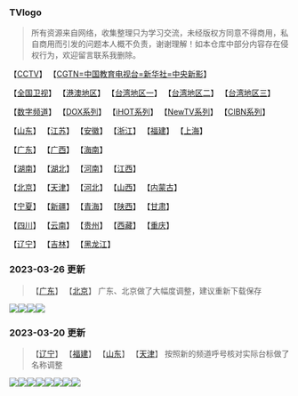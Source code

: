 ### TVlogo
> 所有资源来自网络，收集整理只为学习交流，未经版权方同意不得商用，私自商用而引发的问题本人概不负责，谢谢理解！如本仓库中部分内容存在侵权行为，欢迎留言联系我删除。
> 
【[CCTV](./md/01.md)】  【[CGTN=中国教育电视台=新华社=中央新影](./md/02.md)】

【[全国卫视](./md/03.md)】  【[港澳地区](./md/04.md)】  【[台湾地区一](./md/05.md)】  【[台湾地区二](./md/06.md)】  【[台湾地区三](./md/07.md)】

【[数字频道](./md/10.md)】  【[DOX系列](./md/11.md)】  【[iHOT系列](./md/12.md)】  【[NewTV系列](./md/13.md)】  【[CIBN系列](./md/14.md)】

【[山东](./md/20.md)】  【[江苏](./md/21.md)】  【[安徽](./md/22.md)】  【[浙江](./md/23.md)】  【[福建](./md/24.md)】  【[上海](./md/25.md)】

【[广东](./md/26.md)】  【[广西](./md/27.md)】  【[海南](./md/28.md)】

【[湖南](./md/29.md)】  【[湖北](./md/30.md)】  【[河南](./md/31.md)】  【[江西](./md/32.md)】

【[北京](./md/33.md)】  【[天津](./md/34.md)】  【[河北](./md/35.md)】  【[山西](./md/36.md)】  【[内蒙古](./md/37.md)】

【[宁夏](./md/38.md)】  【[新疆](./md/39.md)】  【[青海](./md/40.md)】  【[陕西](./md/41.md)】  【[甘肃](./md/42.md)】

【[四川](./md/43.md)】  【[云南](./md/44.md)】  【[贵州](./md/45.md)】  【[西藏](./md/46.md)】  【[重庆](./md/47.md)】

【[辽宁](./md/48.md)】  【[吉林](./md/49.md)】  【[黑龙江](./md/50.md)】

### 2023-03-26 更新
> 【[广东](./md/26.md)】  【[北京](./md/33.md)】
> 广东、北京做了大幅度调整，建议重新下载保存

<img src="https://raw.githubusercontent.com/wanglindl/TVlogo/main/img/jingcai01.png"><img src="https://raw.githubusercontent.com/wanglindl/TVlogo/main/img/jingcai02.png"><img src="https://raw.githubusercontent.com/wanglindl/TVlogo/main/img/jingcai03.png"><img src="https://raw.githubusercontent.com/wanglindl/TVlogo/main/img/jingcai04.png">

### 2023-03-20 更新
> 【[辽宁](./md/48.md)】  【[福建](./md/24.md)】  【[山东](./md/20.md)】  【[天津](./md/34.md)】
> 按照新的频道呼号核对实际台标做了名称调整

<img src="https://raw.githubusercontent.com/wanglindl/TVlogo/main/img/leyou.png"><img src="https://raw.githubusercontent.com/wanglindl/TVlogo/main/img/huashu4k.png"><img src="https://raw.githubusercontent.com/wanglindl/TVlogo/main/img/TaiwanPlus.png"><img src="https://raw.githubusercontent.com/wanglindl/TVLogo/main/img/Fujian9.png"><img src="https://raw.githubusercontent.com/wanglindl/TVLogo/main/img/bjtjcai.png"><img src="https://raw.githubusercontent.com/wanglindl/TVlogo/main/img/Hubei7.png"><img src="https://raw.githubusercontent.com/wanglindl/TVlogo/main/img/Mnews.png"><img src="https://raw.githubusercontent.com/wanglindl/TVlogo/main/img/inbm.png">
